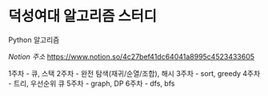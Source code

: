 # 덕성여대 알고리즘 스터디
Python 알고리즘

_Notion 주소_
https://www.notion.so/4c27bef41dc64041a8995c4523433605

1주차 - 큐, 스택
2주차 - 완전 탐색(재귀/순열/조합), 해시
3주차 - sort, greedy
4주차 - 트리, 우선순위 큐
5주차 - graph, DP
6주차 - dfs, bfs
